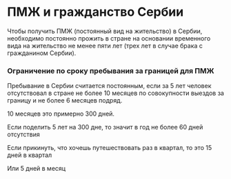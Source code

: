 # ПМЖ и гражданство Сербии

Чтобы получить ПМЖ (постоянный вид на жительство) в Сербии, необходимо постоянно прожить в стране на основании временного вида на жительство не менее пяти лет (трех лет в случае брака с гражданином Сербии).

### Ограничение по сроку пребывания за границей для ПМЖ

Пребывание в Сербии считается постоянным, если за 5 лет человек отсутствовал в стране не более 10 месяцев по совокупности выездов за границу и не более 6 месяцев подряд.

10 месяцев это примерно 300 дней.&#x20;

Если поделить 5 лет на 300 дне, то значит в год не более 60 дней отсутствия

Если прикинуть, что хочешь путешествовать раз в квартал, то это 15 дней в квартал

Или 5 дней в месяц
